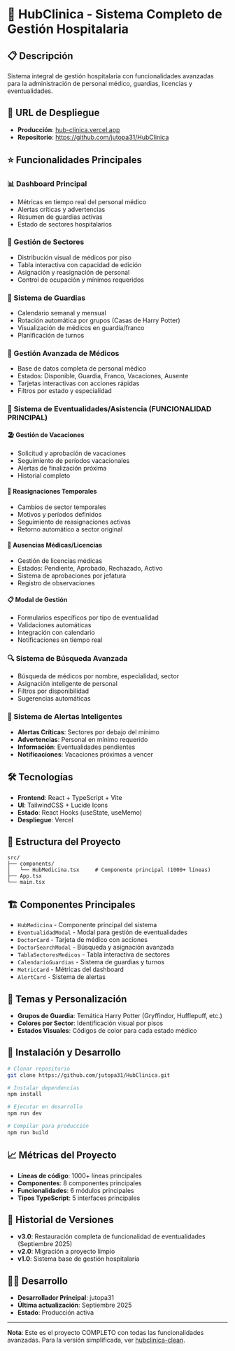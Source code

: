 # 🏥 HubClinica - Sistema Completo de Gestión Hospitalaria

## 📋 Descripción
Sistema integral de gestión hospitalaria con funcionalidades avanzadas para la administración de personal médico, guardias, licencias y eventualidades.

## 🚀 URL de Despliegue
- **Producción**: [hub-clinica.vercel.app](https://hub-clinica.vercel.app)
- **Repositorio**: https://github.com/jutopa31/HubClinica

## ⭐ Funcionalidades Principales

### 📊 Dashboard Principal
- Métricas en tiempo real del personal médico
- Alertas críticas y advertencias
- Resumen de guardias activas
- Estado de sectores hospitalarios

### 🏢 Gestión de Sectores
- Distribución visual de médicos por piso
- Tabla interactiva con capacidad de edición
- Asignación y reasignación de personal
- Control de ocupación y mínimos requeridos

### 📅 Sistema de Guardias
- Calendario semanal y mensual
- Rotación automática por grupos (Casas de Harry Potter)
- Visualización de médicos en guardia/franco
- Planificación de turnos

### 👥 Gestión Avanzada de Médicos
- Base de datos completa de personal médico
- Estados: Disponible, Guardia, Franco, Vacaciones, Ausente
- Tarjetas interactivas con acciones rápidas
- Filtros por estado y especialidad

### 🎯 **Sistema de Eventualidades/Asistencia** (FUNCIONALIDAD PRINCIPAL)
#### 🏖️ Gestión de Vacaciones
- Solicitud y aprobación de vacaciones
- Seguimiento de períodos vacacionales
- Alertas de finalización próxima
- Historial completo

#### 🔄 Reasignaciones Temporales
- Cambios de sector temporales
- Motivos y períodos definidos
- Seguimiento de reasignaciones activas
- Retorno automático a sector original

#### 🏥 Ausencias Médicas/Licencias
- Gestión de licencias médicas
- Estados: Pendiente, Aprobado, Rechazado, Activo
- Sistema de aprobaciones por jefatura
- Registro de observaciones

#### 📋 Modal de Gestión
- Formularios específicos por tipo de eventualidad
- Validaciones automáticas
- Integración con calendario
- Notificaciones en tiempo real

### 🔍 Sistema de Búsqueda Avanzada
- Búsqueda de médicos por nombre, especialidad, sector
- Asignación inteligente de personal
- Filtros por disponibilidad
- Sugerencias automáticas

### 🚨 Sistema de Alertas Inteligentes
- **Alertas Críticas**: Sectores por debajo del mínimo
- **Advertencias**: Personal en mínimo requerido
- **Información**: Eventualidades pendientes
- **Notificaciones**: Vacaciones próximas a vencer

## 🛠️ Tecnologías
- **Frontend**: React + TypeScript + Vite
- **UI**: TailwindCSS + Lucide Icons
- **Estado**: React Hooks (useState, useMemo)
- **Despliegue**: Vercel

## 📁 Estructura del Proyecto
```
src/
├── components/
│   └── HubMedicina.tsx     # Componente principal (1000+ líneas)
├── App.tsx
└── main.tsx
```

## 🏗️ Componentes Principales
- `HubMedicina` - Componente principal del sistema
- `EventualidadModal` - Modal para gestión de eventualidades
- `DoctorCard` - Tarjeta de médico con acciones
- `DoctorSearchModal` - Búsqueda y asignación avanzada
- `TablaSectoresMedicos` - Tabla interactiva de sectores
- `CalendarioGuardias` - Sistema de guardias y turnos
- `MetricCard` - Métricas del dashboard
- `AlertCard` - Sistema de alertas

## 🎨 Temas y Personalización
- **Grupos de Guardia**: Temática Harry Potter (Gryffindor, Hufflepuff, etc.)
- **Colores por Sector**: Identificación visual por pisos
- **Estados Visuales**: Códigos de color para cada estado médico

## 🔧 Instalación y Desarrollo
```bash
# Clonar repositorio
git clone https://github.com/jutopa31/HubClinica.git

# Instalar dependencias
npm install

# Ejecutar en desarrollo
npm run dev

# Compilar para producción
npm run build
```

## 📈 Métricas del Proyecto
- **Líneas de código**: 1000+ líneas principales
- **Componentes**: 8 componentes principales
- **Funcionalidades**: 6 módulos principales
- **Tipos TypeScript**: 5 interfaces principales

## 🔄 Historial de Versiones
- **v3.0**: Restauración completa de funcionalidad de eventualidades (Septiembre 2025)
- **v2.0**: Migración a proyecto limpio
- **v1.0**: Sistema base de gestión hospitalaria

## 👨‍💻 Desarrollo
- **Desarrollador Principal**: jutopa31
- **Última actualización**: Septiembre 2025
- **Estado**: Producción activa

---
**Nota**: Este es el proyecto COMPLETO con todas las funcionalidades avanzadas. Para la versión simplificada, ver [hubclinica-clean](https://github.com/jutopa31/hubclinica-clean).